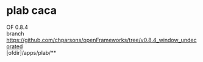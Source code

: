 # plab caca #

OF 0.8.4  
branch https://github.com/chparsons/openFrameworks/tree/v0.8.4_window_undecorated  
[ofdir]/apps/plab/**  

